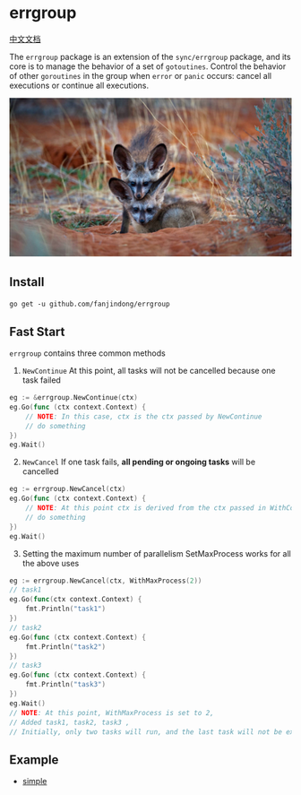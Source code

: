 # errgroup

[中文文档](./README_zh.md)

The `errgroup` package is an extension of the `sync/errgroup` package, and its core is to manage the behavior of a set of `gotoutines`. 
Control the behavior of other `goroutines` in the group when `error` or `panic` occurs: cancel all executions or continue all executions.

![image](./images/BatEaredFox_EN-AU12936466242_1920x1080.jpg)

## Install

`go get -u github.com/fanjindong/errgroup`

## Fast Start

`errgroup` contains three common methods

1. `NewContinue` At this point, all tasks will not be cancelled because one task failed

```go
eg := &errgroup.NewContinue(ctx)
eg.Go(func (ctx context.Context) {
    // NOTE: In this case, ctx is the ctx passed by NewContinue
    // do something
})
eg.Wait()
```

2. `NewCancel` If one task fails, **all pending or ongoing tasks** will be cancelled

```go
eg := errgroup.NewCancel(ctx)
eg.Go(func (ctx context.Context) {
    // NOTE: At this point ctx is derived from the ctx passed in WithContext
    // do something
})
eg.Wait()
```

3. Setting the maximum number of parallelism SetMaxProcess works for all the above uses

```go
eg := errgroup.NewCancel(ctx, WithMaxProcess(2))
// task1
eg.Go(func(ctx context.Context) {
    fmt.Println("task1")
})
// task2
eg.Go(func (ctx context.Context) {
    fmt.Println("task2")
})
// task3
eg.Go(func (ctx context.Context) {
    fmt.Println("task3")
})
eg.Wait()
// NOTE: At this point, WithMaxProcess is set to 2,
// Added task1, task2, task3 ,
// Initially, only two tasks will run, and the last task will not be executed until one task is complete.
```

## Example

- [simple](./example/simple.go)